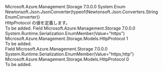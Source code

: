 <Type Name="HttpProtocol" FullName="Microsoft.Azure.Management.Storage.Models.HttpProtocol">
  <TypeSignature Language="C#" Value="public enum HttpProtocol" />
  <TypeSignature Language="ILAsm" Value=".class public auto ansi sealed HttpProtocol extends System.Enum" />
  <TypeSignature Language="DocId" Value="T:Microsoft.Azure.Management.Storage.Models.HttpProtocol" />
  <TypeSignature Language="VB.NET" Value="Public Enum HttpProtocol" />
  <TypeSignature Language="F#" Value="type HttpProtocol = " />
  <AssemblyInfo>
    <AssemblyName>Microsoft.Azure.Management.Storage</AssemblyName>
    <AssemblyVersion>7.0.0.0</AssemblyVersion>
  </AssemblyInfo>
  <Base>
    <BaseTypeName>System.Enum</BaseTypeName>
  </Base>
  <Attributes>
    <Attribute>
      <AttributeName>Newtonsoft.Json.JsonConverter(typeof(Newtonsoft.Json.Converters.StringEnumConverter))</AttributeName>
    </Attribute>
  </Attributes>
  <Docs>
    <summary>
            HttpProtocol の値を定義します。
            </summary>
    <remarks>To be added.</remarks>
  </Docs>
  <Members>
    <Member MemberName="Https">
      <MemberSignature Language="C#" Value="Https" />
      <MemberSignature Language="ILAsm" Value=".field public static literal valuetype Microsoft.Azure.Management.Storage.Models.HttpProtocol Https = int32(1)" />
      <MemberSignature Language="DocId" Value="F:Microsoft.Azure.Management.Storage.Models.HttpProtocol.Https" />
      <MemberSignature Language="VB.NET" Value="Https" />
      <MemberSignature Language="F#" Value="Https = 1" Usage="Microsoft.Azure.Management.Storage.Models.HttpProtocol.Https" />
      <MemberType>Field</MemberType>
      <AssemblyInfo>
        <AssemblyName>Microsoft.Azure.Management.Storage</AssemblyName>
        <AssemblyVersion>7.0.0.0</AssemblyVersion>
      </AssemblyInfo>
      <Attributes>
        <Attribute>
          <AttributeName>System.Runtime.Serialization.EnumMember(Value="https")</AttributeName>
        </Attribute>
      </Attributes>
      <ReturnValue>
        <ReturnType>Microsoft.Azure.Management.Storage.Models.HttpProtocol</ReturnType>
      </ReturnValue>
      <MemberValue>1</MemberValue>
      <Docs>
        <summary>To be added.</summary>
      </Docs>
    </Member>
    <Member MemberName="Httpshttp">
      <MemberSignature Language="C#" Value="Httpshttp" />
      <MemberSignature Language="ILAsm" Value=".field public static literal valuetype Microsoft.Azure.Management.Storage.Models.HttpProtocol Httpshttp = int32(0)" />
      <MemberSignature Language="DocId" Value="F:Microsoft.Azure.Management.Storage.Models.HttpProtocol.Httpshttp" />
      <MemberSignature Language="VB.NET" Value="Httpshttp" />
      <MemberSignature Language="F#" Value="Httpshttp = 0" Usage="Microsoft.Azure.Management.Storage.Models.HttpProtocol.Httpshttp" />
      <MemberType>Field</MemberType>
      <AssemblyInfo>
        <AssemblyName>Microsoft.Azure.Management.Storage</AssemblyName>
        <AssemblyVersion>7.0.0.0</AssemblyVersion>
      </AssemblyInfo>
      <Attributes>
        <Attribute>
          <AttributeName>System.Runtime.Serialization.EnumMember(Value="https,http")</AttributeName>
        </Attribute>
      </Attributes>
      <ReturnValue>
        <ReturnType>Microsoft.Azure.Management.Storage.Models.HttpProtocol</ReturnType>
      </ReturnValue>
      <MemberValue>0</MemberValue>
      <Docs>
        <summary>To be added.</summary>
      </Docs>
    </Member>
  </Members>
</Type>